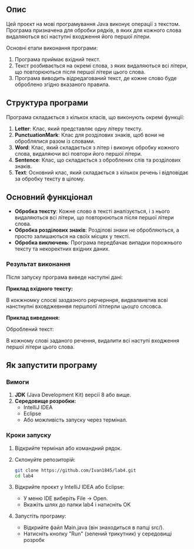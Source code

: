 ## Опис

Цей проєкт на мові програмування Java виконує операції з текстом. Програма призначена для обробки рядків, в яких для 
кожного слова видаляються всі наступні входження його першої літери.

Основні етапи виконання програми:
1. Програма приймає вхідний текст.
2. Текст розбивається на окремі слова, з яких видаляються всі літери, що повторюються після першої літери цього слова.
3. Програма виводить відредагований текст, де кожне слово буде оброблено згідно вказаного правила.

## Структура програми

Програма складається з кількох класів, що виконують окремі функції:

1. **Letter**: Клас, який представляє одну літеру тексту.
2. **PunctuationMark**: Клас для розділових знаків, щоб вони не оброблялися разом із словами.
3. **Word**: Клас, який складається з літер і виконує обробку кожного слова, видаляючи всі повтори його першої літери.
4. **Sentence**: Клас, що складається з оброблених слів та розділових знаків.
5. **Text**: Основний клас, який складається з кількох речень і відповідає за обробку тексту в цілому.

## Основний функціонал

- **Обробка тексту**: Кожне слово в тексті аналізується, і з нього видаляються всі літери, що повторюються після першої літери слова.
- **Обробка розділових знаків**: Розділові знаки не обробляються, а просто залишаються на своїх місцях у тексті.
- **Обробка виключень**: Програма передбачає випадки порожнього тексту та некоректних вхідних даних.

### Результат виконання
Після запуску програма виведе наступні дані:

**Приклад вхідного тексту:**

В кокжномку слосві заздазного рерчерннря, видвалвивтив всві
нанстнупні вховджевннвя першпопї літлерли цьоцго слсовса.

**Приклад виведення:**

Оброблений текст:

В кожному слові заданого речення, видалити всі
наступі входження першої літери цього слова.

## Як запустити програму

### Вимоги
1. **JDK** (Java Development Kit) версії 8 або вище.
2. **Середовище розробки:**
   - IntelliJ IDEA
   - Eclipse
   - Або можливість запуску через термінал.

### Кроки запуску
1. Відкрийте термінал або командний рядок.
2. Склонуйте репозиторій:
   ```bash
   git clone https://github.com/Ivan1845/lab4.git
   cd lab4
3. Відкрийте проєкт у IntelliJ IDEA або Eclipse:
    - У меню IDE виберіть File → Open.
    - Вкажіть шлях до папки lab4 і натисніть OK

4. Запустіть програму:
    - Відкрийте файл Main.java (він знаходиться в папці src/).
    - Натисніть кнопку "Run" (зелений трикутник) у середовищі розробк